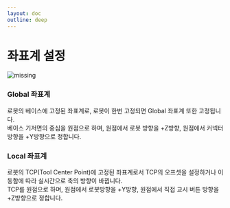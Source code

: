 ```yaml
---
layout: doc
outline: deep
---
```


# 좌표계 설정

![missing](/manual/common/appendix/f/1.png)

### Global 좌표계

로봇의 베이스에 고정된 좌표계로, 로봇이 한번 고정되면 Global 좌표계 또한 고정됩니다.<br>
베이스 기저면의 중심을 원점으로 하며, 원점에서 로봇 방향을 +Z방향, 원점에서 커넥터 방향을 +Y방향으로 정합니다.

### Local 좌표계

로봇의 TCP(Tool Center Point)에 고정된 좌표계로서 TCP의 오프셋을 설정하거나 이동함에 따라 실시간으로 축의 방향이 바뀝니다.<br>
TCP를 원점으로 하며, 원점에서 로봇방향을 +Y방향, 원점에서 직접 교시 버튼 방향을 +Z방향으로 정합니다.
